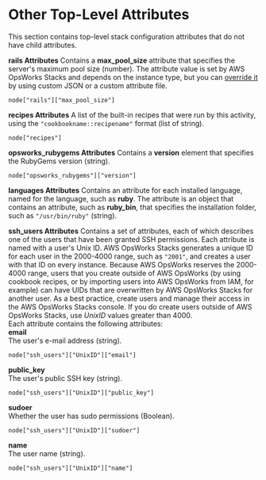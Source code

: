 # Other Top\-Level Attributes<a name="attributes-json-other"></a>

This section contains top\-level stack configuration attributes that do not have child attributes\.

**rails Attributes**  <a name="attributes-json-rails"></a>
Contains a **max\_pool\_size** attribute that specifies the server's maximum pool size \(number\)\. The attribute value is set by AWS OpsWorks Stacks and depends on the instance type, but you can [override it](workingcookbook-attributes.md) by using custom JSON or a custom attribute file\.   

```
node["rails"]["max_pool_size"]
```

**recipes Attributes**  <a name="attributes-json-recipes"></a>
A list of the built\-in recipes that were run by this activity, using the `"cookbookname::recipename"` format \(list of string\)\.  

```
node["recipes"]
```

**opsworks\_rubygems Attributes**  <a name="attributes-json-rubygems"></a>
Contains a **version** element that specifies the RubyGems version \(string\)\.  

```
node["opsworks_rubygems"]["version"]
```

**languages Attributes**  <a name="attributes-json-lang"></a>
Contains an attribute for each installed language, named for the language, such as **ruby**\. The attribute is an object that contains an attribute, such as **ruby\_bin**, that specifies the installation folder, such as `"/usr/bin/ruby"` \(string\)\.

**ssh\_users Attributes**  <a name="attributes-json-ssh"></a>
Contains a set of attributes, each of which describes one of the users that have been granted SSH permissions\. Each attribute is named with a user's Unix ID\. AWS OpsWorks Stacks generates a unique ID for each user in the 2000\-4000 range, such as `"2001"`, and creates a user with that ID on every instance\. Because AWS OpsWorks reserves the 2000\-4000 range, users that you create outside of AWS OpsWorks \(by using cookbook recipes, or by importing users into AWS OpsWorks from IAM, for example\) can have UIDs that are overwritten by AWS OpsWorks Stacks for another user\. As a best practice, create users and manage their access in the AWS OpsWorks Stacks console\. If you do create users outside of AWS OpsWorks Stacks, use *UnixID* values greater than 4000\.  
Each attribute contains the following attributes:    
**email**  
The user's e\-mail address \(string\)\.  

```
node["ssh_users"]["UnixID"]["email"]
```  
**public\_key**  
The user's public SSH key \(string\)\.  

```
node["ssh_users"]["UnixID"]["public_key"]
```  
**sudoer**  
Whether the user has sudo permissions \(Boolean\)\.  

```
node["ssh_users"]["UnixID"]["sudoer"]
```  
**name**  
The user name \(string\)\.  

```
node["ssh_users"]["UnixID"]["name"]
```